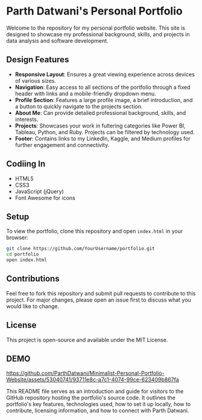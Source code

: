 # Parth Datwani's Personal Portfolio

Welcome to the repository for my personal portfolio website. This site is designed to showcase my professional background, skills, and projects in data analysis and software development.

## Design Features

- **Responsive Layout**: Ensures a great viewing experience across devices of various sizes.
- **Navigation**: Easy access to all sections of the portfolio through a fixed header with links and a mobile-friendly dropdown menu.
- **Profile Section**: Features a large profile image, a brief introduction, and a button to quickly navigate to the projects section.
- **About Me**: Can provide detailed professional background, skills, and interests.
- **Projects**: Showcases your work in fultering categories like Power BI, Tableau, Python, and Ruby. Projects can be filtered by technology used.
- **Footer**: Contains links to my LinkedIn, Kaggle, and Medium profiles for further engagement and connectivity.

## Codiing In

- HTML5
- CSS3
- JavaScript (jQuery)
- Font Awesome for icons

## Setup

To view the portfolio, clone this repository and open `index.html` in your browser:

```bash
git clone https://github.com/YourUsername/portfolio.git
cd portfolio
open index.html
```
## Contributions
Feel free to fork this repository and submit pull requests to contribute to this project. For major changes, please open an issue first to discuss what you would like to change.

## License
This project is open-source and available under the MIT License.

## DEMO
https://github.com/ParthDatwani/Minimalist-Personal-Portfolio-Website/assets/53040741/93711e8c-a7c1-4074-99ce-623409b867fa


This README file serves as an introduction and guide for visitors to the GitHub repository hosting the portfolio's source code. It outlines the portfolio's key features, technologies used, how to set it up locally, how to contribute, licensing information, and how to connect with Parth Datwani.



